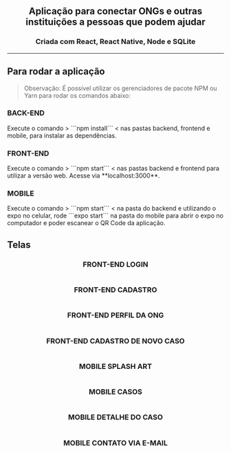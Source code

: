 <h2 align="center"> Aplicação para conectar ONGs e outras instituições a pessoas que podem ajudar </h2>
<h3 align="center"> Criada com React, React Native, Node e SQLite </h3>

---

## Para rodar a aplicação

> Observação: É possível utilizar os gerenciadores de pacote NPM ou Yarn para rodar os comandos abaixo:

<h3>BACK-END</h3>
Execute o comando > ```npm install``` < nas pastas backend, frontend e mobile, para instalar as dependências.

<h3>FRONT-END</h3>
Execute o comando > ```npm start``` < nas pastas backend e frontend para utilizar a versão web. Acesse via **localhost:3000**.

<h3>MOBILE</h3>
Execute o comando > ```npm start``` < na pasta do backend e utilizando o expo no celular, rode ```expo start``` na pasta do mobile para abrir o expo no computador e poder escanear o QR Code da aplicação. 


## Telas

<p align="center">
    <h3 align="center"> FRONT-END LOGIN </h3>
    <img alt="" title="" src="images/front-end-login.png">
    <h3 align="center"> FRONT-END CADASTRO </h3>
    <img alt="" title="" src="images/front-end-signup.png">
    <h3 align="center"> FRONT-END PERFIL DA ONG </h3>
    <img alt="" title="" src="images/front-end-profile.png">
    <h3 align="center"> FRONT-END CADASTRO DE NOVO CASO </h3>
    <img alt="" title="" src="images/front-end-newincident.png">
    <h3 align="center"> MOBILE SPLASH ART </h3>
    <img alt="" title="" src="images/mobile-splashart.jpg">
    <h3 align="center"> MOBILE CASOS </h3>
    <img alt="" title="" src="images/mobile-incidents.jpg">
    <h3 align="center"> MOBILE DETALHE DO CASO </h3>
    <img alt="" title="" src="images/mobile-incidents2.jpg">
    <h3 align="center"> MOBILE CONTATO VIA E-MAIL </h3>
    <img alt="" title="" src="images/mobile-contact-email.jpg">
</p>
